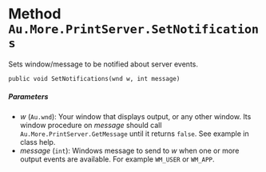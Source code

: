 # Method `Au.More.PrintServer.SetNotifications`

Sets window/message to be notified about server events.

```
public void SetNotifications(wnd w, int message)
```

##### Parameters

- *w*  (`Au.wnd`):
    Your window that displays output, or any other window. Its window procedure on *message* should call `Au.More.PrintServer.GetMessage` until it returns `false`. See example in class help.
- *message*  (`int`):
    Windows message to send to *w* when one or more output events are available. For example `WM_USER` or `WM_APP`.